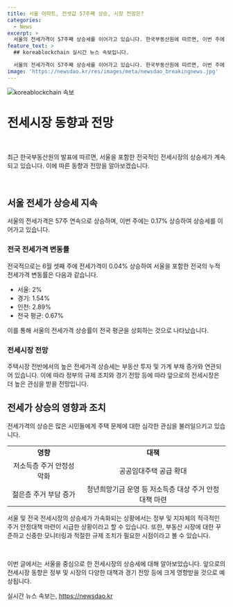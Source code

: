 ```yaml
---
title: 서울 아파트, 전셋값 57주째 상승, 시장 전망은?
categories:
  - News
excerpt: >
  서울의 전세가격이 57주째 상승세를 이어가고 있습니다. 한국부동산원에 따르면, 이번 주에 전국 전세가격은 0.04% 상승하여 서울은 0.17% 상승하며 57주 연속 상승했습니다. 올해 누적 전세가격 변동률은 서울 2%, 경기 1.54%, 인천 2.89%로 전국 평균 0.67%를 상회했습니다.
feature_text: >
  ## koreablockchain 실시간 뉴스 속보입니다.

  서울의 전세가격이 57주째 상승세를 이어가고 있습니다. 한국부동산원에 따르면, 이번 주에 전국 전세가격은 0.04% 상승하여 서울은 0.17% 상승하며 57주 연속 상승했습니다. 올해 누적 전세가격 변동률은 서울 2%, 경기 1.54%, 인천 2.89%로 전국 평균 0.67%를 상회했습니다.
image: 'https://newsdao.kr/res/images/meta/newsdao_breakingnews.jpg'
---
```


<p><img src="https://newsdao.kr/res/images/meta/newsdao_breakingnews.jpg" alt="koreablockchain 속보" /></p>

<h1>전세시장 동향과 전망</h1>

<p data-ke-size="size16">&nbsp;</p>

<p>최근 한국부동산원의 발표에 따르면, 서울을 포함한 전국적인 전세시장의 상승세가 계속되고 있습니다. 이에 따른 동향과 전망을 알아보겠습니다.</p>

<p data-ke-size="size16">&nbsp;</p>

<h2 data-ke-size="size26">서울 전세가 상승세 지속</h2>

<p>서울의 전세가격은 57주 연속으로 상승하며, 이번 주에는 0.17% 상승하여 상승세를 이어가고 있습니다.</p>

<h3>전국 전세가격 변동률</h3>

<p>전국적으로는 6월 셋째 주에 전세가격이 0.04% 상승하여 서울을 포함한 전국의 누적 전세가격 변동률은 다음과 같습니다.</p>

<ul>
  <li>서울: 2%</li>
  <li>경기: 1.54%</li>
  <li>인천: 2.89%</li>
  <li>전국 평균: 0.67%</li>
</ul>

<p>이를 통해 서울의 전세가격 상승률이 전국 평균을 상회하는 것으로 나타났습니다.</p>

<h3>전세시장 전망</h3>

<p>주택시장 전반에서의 높은 전세가격 상승세는 부동산 투자 및 가계 부채 증가와 연관되어 있습니다. 이에 따라 정부의 규제 조치와 경기 전망 등에 따라 앞으로의 전세시장은 더 높은 관심을 받을 전망입니다.</p>

<h2 data-ke-size="size26">전세가 상승의 영향과 조치</h2>

<p>전세가격의 상승은 많은 시민들에게 주택 문제에 대한 심각한 관심을 불러일으키고 있습니다.</p>

<table>
  <tr>
    <td style="text-align: center; height: 17px;"><b>영향</b></td>
    <td style="text-align: center; height: 17px;"><b>대책</b></td>
  </tr>
  <tr>
    <td style="text-align: center; height: 17px;">저소득층 주거 안정성 악화</td>
    <td style="text-align: center; height: 17px;">공공임대주택 공급 확대</td>
  </tr>
  <tr>
    <td style="text-align: center; height: 17px;">젊은층 주거 부담 증가</td>
    <td style="text-align: center; height: 17px;">청년희망기금 운영 등 저소득층 대상 주거 안정대책 마련</td>
  </tr>
</table>

<p>서울 및 전국 전세시장의 상승세가 가속화되는 상황에서는 정부 및 지자체의 적극적인 주거 안정대책 마련이 시급한 상황이라고 할 수 있습니다. 또한, 부동산 시장에 대한 꾸준하고 신중한 모니터링과 적절한 규제 조치가 필요한 시점이라고 볼 수 있습니다.</p>

<p data-ke-size="size16">&nbsp;</p>

<p>이번 글에서는 서울을 중심으로 한 전세시장의 상승세에 대해 알아보았습니다. 앞으로의 전세시장 동향은 정부 및 시장의 다양한 대책과 경기 전망 등에 크게 영향받을 것으로 예상됩니다.</p>
실시간 뉴스 속보는, <a href="https://newsdao.kr" rel="dofollow">https://newsdao.kr</a>


